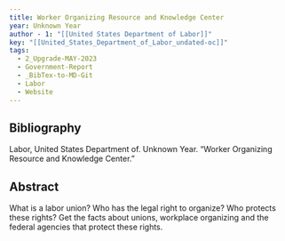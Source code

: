 ```yaml
---
title: Worker Organizing Resource and Knowledge Center
year: Unknown Year
author - 1: "[[United States Department of Labor]]"
key: "[[United_States_Department_of_Labor_undated-oc]]"
tags:
  - 2_Upgrade-MAY-2023
  - Government-Report
  - _BibTex-to-MD-Git
  - Labor
  - Website
---
```


## Bibliography
Labor, United States Department of. Unknown Year. “Worker Organizing Resource and Knowledge Center.” 

## Abstract
What is a labor union? Who has the legal right to organize? Who protects these rights? Get the facts about unions, workplace organizing and the federal agencies that protect these rights.